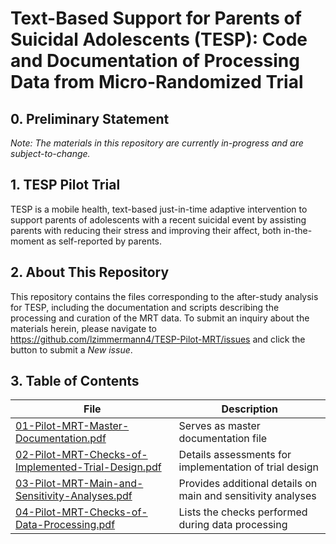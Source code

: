 # Text-Based Support for Parents of Suicidal Adolescents (TESP): Code and Documentation of Processing Data from Micro-Randomized Trial

## 0. Preliminary Statement  
  
*Note: The materials in this repository are currently in-progress and are subject-to-change.*

## 1. TESP Pilot Trial
  
TESP is a mobile health, text-based just-in-time adaptive intervention to support parents of adolescents with a recent suicidal event by assisting parents with reducing their stress and improving their affect, both in-the-moment as self-reported by parents. 
  
## 2. About This Repository
  
This repository contains the files corresponding to the after-study analysis for TESP, including the documentation and scripts describing the processing and curation of the MRT data. To submit an inquiry about the materials herein, please navigate to https://github.com/lzimmermann4/TESP-Pilot-MRT/issues and click the button to submit a *New issue*.
  
## 3. Table of Contents 
  
File | Description
------------ | -------------
[01-Pilot-MRT-Master-Documentation.pdf](https://github.com/lzimmermann4/TESP-Pilot-MRT/blob/main/01-Pilot-MRT-Master-Documentation.pdf) | Serves as master documentation file
[02-Pilot-MRT-Checks-of-Implemented-Trial-Design.pdf](https://github.com/lzimmermann4/TESP-Pilot-MRT/blob/main/02-Pilot-MRT-Checks-of-Implemented-Trial-Design.pdf) | Details assessments for implementation of trial design
[03-Pilot-MRT-Main-and-Sensitivity-Analyses.pdf](https://github.com/lzimmermann4/TESP-Pilot-MRT/blob/main/03-Pilot-MRT-Main-and-Sensitivity-Analyses.pdf) | Provides additional details on main and sensitivity analyses
[04-Pilot-MRT-Checks-of-Data-Processing.pdf](https://github.com/lzimmermann4/TESP-Pilot-MRT/blob/main/04-Pilot-MRT-Checks-of-Data-Processing.pdf) | Lists the checks performed during data processing

